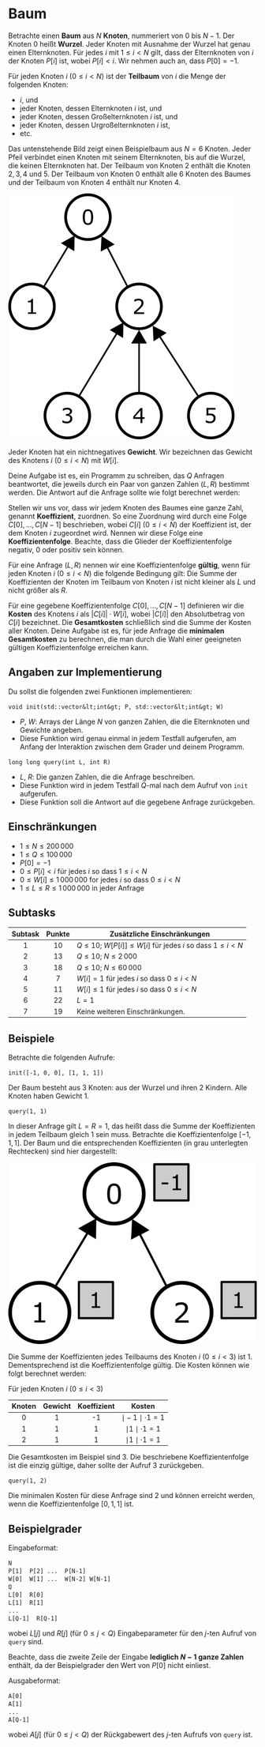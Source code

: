 # Baum

Betrachte einen **Baum** aus $N$ **Knoten**, nummeriert von $0$ bis $N-1$.
Der Knoten $0$ heißt **Wurzel**.
Jeder Knoten mit Ausnahme der Wurzel hat genau einen Elternknoten.
Für jedes $i$ mit $1 \leq i < N$ gilt, dass der Elternknoten von $i$ der Knoten $P[i]$ ist, wobei $P[i] < i$.
Wir nehmen auch an, dass $P[0] = -1$.

Für jeden Knoten $i$ ($0 \leq i < N$) ist der **Teilbaum** von $i$ die Menge der folgenden Knoten:

- $i$, und
- jeder Knoten, dessen Elternknoten $i$ ist, und
- jeder Knoten, dessen Großelternknoten $i$ ist, und
- jeder Knoten, dessen Urgroßelternknoten $i$ ist,
- etc.

Das untenstehende Bild zeigt einen Beispielbaum aus $N = 6$ Knoten.
Jeder Pfeil verbindet einen Knoten mit seinem Elternknoten,
bis auf die Wurzel, die keinen Elternknoten hat.
Der Teilbaum von Knoten $2$ enthält die Knoten $2, 3, 4$ und $5$.
Der Teilbaum von Knoten $0$ enthält alle $6$ Knoten des Baumes
und der Teilbaum von Knoten $4$ enthält nur Knoten $4$.

![](subtrees.png "150")

Jeder Knoten hat ein nichtnegatives **Gewicht**.
Wir bezeichnen das Gewicht des Knotens $i$ ($0 \leq i < N$) mit $W[i]$.

Deine Aufgabe ist es, ein Programm zu schreiben, das $Q$ Anfragen beantwortet,
die jeweils durch ein Paar von ganzen Zahlen $(L, R)$ bestimmt werden.
Die Antwort auf die Anfrage sollte wie folgt berechnet werden:

Stellen wir uns vor, dass wir jedem Knoten des Baumes eine ganze Zahl,
genannt **Koeffizient**, zuordnen.
So eine Zuordnung wird durch eine Folge $C[0], \ldots, C[N-1]$ beschrieben,
wobei $C[i]$ ($0 \leq i < N$) der Koeffizient ist, der dem Knoten $i$ zugeordnet wird.
Nennen wir diese Folge eine **Koeffizientenfolge**.
Beachte, dass die Glieder der Koeffizientenfolge negativ, $0$ oder positiv sein können.

Für eine Anfrage $(L, R)$ nennen wir eine Koeffizientenfolge **gültig**,
wenn für jeden Knoten $i$ ($0 \leq i < N$) die folgende Bedingung gilt:
Die Summe der Koeffizienten der Knoten im Teilbaum von Knoten $i$
ist nicht kleiner als $L$ und nicht größer als $R$.

Für eine gegebene Koeffizientenfolge $C[0], \ldots, C[N-1]$
definieren wir die **Kosten** des Knotens $i$ als $|C[i]| \cdot W[i]$,
wobei $|C[i]|$ den Absolutbetrag von $C[i]$ bezeichnet.
Die **Gesamtkosten** schließlich sind die Summe der Kosten aller Knoten.
Deine Aufgabe ist es, für jede Anfrage die **minimalen Gesamtkosten** zu berechnen,
die man durch die Wahl einer geeigneten gültigen Koeffizientenfolge erreichen kann.

## Angaben zur Implementierung

Du sollst die folgenden zwei Funktionen implementieren:

```
void init(std::vector&lt;int&gt; P, std::vector&lt;int&gt; W)
```

* $P$, $W$: Arrays der Länge $N$ von ganzen Zahlen, die die Elternknoten und Gewichte angeben.
* Diese Funktion wird genau einmal in jedem Testfall aufgerufen, am Anfang der Interaktion zwischen dem Grader und deinem Programm.

```
long long query(int L, int R)
```

* $L$, $R$: Die ganzen Zahlen, die die Anfrage beschreiben.
* Diese Funktion wird in jedem Testfall $Q$-mal nach dem Aufruf von `init` aufgerufen.
* Diese Funktion soll die Antwort auf die gegebene Anfrage zurückgeben.

## Einschränkungen

* $1 \leq N \leq 200\,000$
* $1 \leq Q \leq 100\,000$
* $P[0] = -1$
* $0 \leq P[i] < i$ für jedes $i$ so dass $1 \leq i < N$
* $0 \leq W[i] \leq 1\,000\,000$ for jedes $i$ so dass $0 \leq i < N$
* $1 \leq L \leq R \leq 1\,000\,000$ in jeder Anfrage

## Subtasks

| Subtask | Punkte | Zusätzliche Einschränkungen                                           |
|:-------:|:------:|-----------------------------------------------------------------------|
|    1    |  $10$  | $Q \leq 10$; $W[P[i]] \leq W[i]$ für jedes $i$ so dass $1 \leq i < N$ |
|    2    |  $13$  | $Q \leq 10$; $N \leq 2\,000$                                           |
|    3    |  $18$  | $Q \leq 10$; $N \leq 60\,000$                                          |
|    4    |  $7$   | $W[i] = 1$ für jedes $i$ so dass $0 \leq i < N$                       |
|    5    |  $11$  | $W[i] \leq 1$ für jedes $i$ so dass $0 \leq i < N$                    |
|    6    |  $22$  | $L = 1$                                                               |
|    7    |  $19$  | Keine weiteren Einschränkungen.                                       |

## Beispiele

Betrachte die folgenden Aufrufe:

```
init([-1, 0, 0], [1, 1, 1])
```

Der Baum besteht aus $3$ Knoten: aus der Wurzel und ihren $2$ Kindern.
Alle Knoten haben Gewicht $1$.

```
query(1, 1)
```

In dieser Anfrage gilt $L = R = 1$,
das heißt dass die Summe der Koeffizienten in jedem Teilbaum gleich $1$ sein muss.
Betrachte die Koeffizientenfolge $[-1, 1, 1]$.
Der Baum und die entsprechenden Koeffizienten (in grau unterlegten Rechtecken) sind hier dargestellt:

![](ex1.png "150")

Die Summe der Koeffizienten jedes Teilbaums des Knoten $i$  ($0 \leq i < 3$) ist 1. Dementsprechend ist die Koeffizientenfolge gültig. Die Kosten können wie folgt berechnet werden:

Für jeden Knoten $i$ ($0 \leq i < 3$)

| Knoten | Gewicht | Koeffizient |           Kosten          |
|:------:|:------:|:-----------:|:--------------------------:|
|   0    |   1    |     \-1      | $\mid -1 \mid \cdot 1 = 1$ |
|   1    |   1    |      1      | $\mid 1 \mid \cdot 1 = 1$  |
|   2    |   1    |      1      | $\mid 1 \mid \cdot 1 = 1$  |


Die Gesamtkosten im Beispiel sind $3$. Die beschriebene Koeffizientenfolge ist die einzig gültige, daher sollte der Aufruf $3$ zurückgeben.

```
query(1, 2)
```

Die minimalen Kosten für diese Anfrage sind $2$ und können erreicht werden, wenn die Koeffizientenfolge $[0,1,1]$ ist.

## Beispielgrader

Eingabeformat:

```
N
P[1]  P[2] ...  P[N-1]
W[0]  W[1] ...  W[N-2] W[N-1]
Q
L[0]  R[0]
L[1]  R[1]
...
L[Q-1]  R[Q-1]
```

wobei $L[j]$ und $R[j]$ (für $0 \leq j < Q$) Eingabeparameter für den $j$-ten Aufruf von `query` sind.

Beachte, dass die zweite Zeile der Eingabe **lediglich $N-1$ ganze Zahlen** enthält, da der Beispielgrader den Wert von $P[0]$ nicht einliest.

Ausgabeformat:

```
A[0]
A[1]
...
A[Q-1]
```

wobei $A[j]$ (für $0 \leq j < Q$) der Rückgabewert des $j$-ten Aufrufs  von `query` ist.